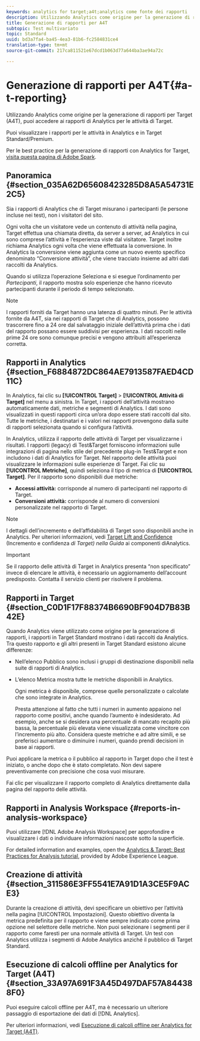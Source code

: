```yaml
---
keywords: analytics for target;a4t;analytics come fonte dei rapporti
description: Utilizzando Analytics come origine per la generazione di rapporti per Target (A4T), puoi accedere ai rapporti di Analytics per le attività di Target.
title: Generazione di rapporti per A4T
subtopic: Test multivariato
topic: Standard
uuid: bd3a7fa4-ba45-4ea3-81b6-fc2584831ce4
translation-type: tm+mt
source-git-commit: 217ca811521e67dcd1b063d77a644ba3ae94a72c

---
```



# Generazione di rapporti per A4T{#a-t-reporting}

Utilizzando Analytics come origine per la generazione di rapporti per Target (A4T), puoi accedere ai rapporti di Analytics per le attività di Target.

Puoi visualizzare i rapporti per le attività in Analytics e in Target Standard/Premium.

Per le best practice per la generazione di rapporti con Analytics for Target, [visita questa pagina di Adobe Spark](https://spark.adobe.com/page/Lo3Spm4oBOvwF/).

## Panoramica {#section_035A62D65608423285D8A5A54731E2C5}

Sia i rapporti di Analytics che di Target misurano i partecipanti (le persone incluse nei test), non i visitatori del sito.

Ogni volta che un visitatore vede un contenuto di attività nella pagina, Target effettua una chiamata diretta, da server a server, ad Analytics in cui sono comprese l’attività e l’esperienza viste dal visitatore. Target inoltre richiama Analytics ogni volta che viene effettuata la conversione. In Analytics la conversione viene aggiunta come un nuovo evento specifico denominato “Conversione attività”, che viene tracciato insieme ad altri dati raccolti da Analytics.

Quando si utilizza l’operazione Seleziona e si esegue l’ordinamento per *Partecipanti*, il rapporto mostra solo esperienze che hanno ricevuto partecipanti durante il periodo di tempo selezionato.

>[!NOTE]
>
>I rapporti forniti da Target hanno una latenza di quattro minuti. Per le attività fornite da A4T, sia nei rapporti di Target che di Analytics, possono trascorrere fino a 24 ore dal salvataggio iniziale dell’attività prima che i dati del rapporto possano essere suddivisi per esperienza. I dati raccolti nelle prime 24 ore sono comunque precisi e vengono attribuiti all’esperienza corretta.

## Rapporti in Analytics {#section_F6884872DC864AE7913587FAED4CD11C}

In Analytics, fai clic su **[!UICONTROL Target]** &gt; **[!UICONTROL Attività di Target]** nel menu a sinistra. In Target, i rapporti dell’attività mostrano automaticamente dati, metriche e segmenti di Analytics. I dati sono visualizzati in questi rapporti circa un’ora dopo essere stati raccolti dal sito. Tutte le metriche, i destinatari e i valori nei rapporti provengono dalla suite di rapporti selezionata quando si configura l’attività.

In Analytics, utilizza il rapporto delle attività di Target per visualizzarne i risultati. I rapporti (legacy) di Test&amp;Target forniscono informazioni sulle integrazioni di pagina nello stile del precedente plug-in Test&amp;Target e non includono i dati di Analytics for Target. Nel rapporto delle attività puoi visualizzare le informazioni sulle esperienze di Target. Fai clic su **[!UICONTROL Metriche]**, quindi seleziona il tipo di metrica di **[!UICONTROL Target]**. Per il rapporto sono disponibili due metriche:

* **Accessi attività:** corrisponde al numero di partecipanti nel rapporto di Target.
* **Conversioni attività:** corrisponde al numero di conversioni personalizzate nel rapporto di Target.

>[!NOTE]
>
>I dettagli dell’incremento e dell’affidabilità di Target sono disponibili anche in Analytics. Per ulteriori informazioni, vedi [Target Lift and Confidence](https://docs.adobe.com/content/help/en/analytics/components/variables/dimensions-reports/report-target-lift-confidence.html) (Incremento e confidenza *di Target) nella Guida* ai componenti diAnalytics.

>[!IMPORTANT]
>
>Se il rapporto delle attività di Target in Analytics presenta “non specificato” invece di elencare le attività, è necessario un aggiornamento dell’account predisposto. Contatta il servizio clienti per risolvere il problema.

## Rapporti in Target {#section_C0D1F17F88374B6690BF904D7B83B42E}

Quando Analytics viene utilizzato come origine per la generazione di rapporti, i rapporti in Target Standard mostrano i dati raccolti da Analytics. Tra questo rapporto e gli altri presenti in Target Standard esistono alcune differenze:

* Nell’elenco Pubblico sono inclusi i gruppi di destinazione disponibili nella suite di rapporti di Analytics.
* L’elenco Metrica mostra tutte le metriche disponibili in Analytics.

   Ogni metrica è disponibile, comprese quelle personalizzate o calcolate che sono integrate in Analytics.

   Presta attenzione al fatto che tutti i numeri in aumento appaiono nel rapporto come positivi, anche quando l’aumento è indesiderato. Ad esempio, anche se si desidera una percentuale di mancato recapito più bassa, la percentuale più elevata viene visualizzata come vincitore con l’incremento più alto. Considera queste metriche e ad altre simili, e se preferisci aumentare o diminuire i numeri, quando prendi decisioni in base ai rapporti.

Puoi applicare la metrica o il pubblico al rapporto in Target dopo che il test è iniziato, o anche dopo che è stato completato. Non devi sapere preventivamente con precisione che cosa vuoi misurare.

Fai clic per visualizzare il rapporto completo di Analytics direttamente dalla pagina del rapporto delle attività.

## Rapporti in Analysis Workspace {#reports-in-analysis-workspace}

Puoi utilizzare [!DNL Adobe Analysis Workspace] per approfondire e visualizzare i dati o individuare informazioni nascoste sotto la superficie.

For detailed information and examples, open the [Analytics &amp; Target: Best Practices for Analysis tutorial](https://spark.adobe.com/page/Lo3Spm4oBOvwF/), provided by Adobe Experience League.

## Creazione di attività {#section_311586E3FF5541E7A91D1A3CE5F9ACE3}

Durante la creazione di attività, devi specificare un obiettivo per l’attività nella pagina [!UICONTROL Impostazioni]. Questo obiettivo diventa la metrica predefinita per il rapporto e viene sempre indicato come prima opzione nel selettore delle metriche. Non puoi selezionare i segmenti per il rapporto come faresti per una normale attività di Target. Un test con Analytics utilizza i segmenti di Adobe Analytics anziché il pubblico di Target Standard.

## Esecuzione di calcoli offline per Analytics for Target (A4T) {#section_33A97A691F3A45D497DAF57A844388F0}

Puoi eseguire calcoli offline per A4T, ma è necessario un ulteriore passaggio di esportazione dei dati di [!DNL Analytics].

Per ulteriori informazioni, vedi [Esecuzione di calcoli offline per Analytics for Target (A4T)](../../c-reports/conversion-rate.md#concept_0D0002A1EBDF420E9C50E2A46F36629B).
